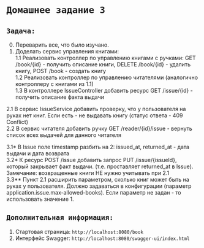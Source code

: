 # `Домашнее задание 3`

## `Задача:`
0. Переварить все, что было изучано.  
1. Доделать сервис управления книгами:  
1.1 Реализовать контроллер по управлению книгами с ручками: GET /book/{id} - получить описание книги, DELETE /book/{id} - удалить книгу, POST /book - создать книгу  
1.2 Реализовать контроллер по управлению читателями (аналогично контроллеру с книгами из 1.1)  
1.3 В контроллере IssueController добавить ресурс GET /issue/{id} - получить описание факта выдачи  

2.1 В сервис IssueService добавить проверку, что у пользователя на руках нет книг. Если есть - не выдавать книгу (статус ответа - 409 Conflict)  
2.2 В сервис читателя добавить ручку GET /reader/{id}/issue - вернуть список всех выдачей для данного читателя
  
3.1* В Issue поле timestamp разбить на 2: issued_at, returned_at - дата выдачи и дата возврата  
3.2* К ресурс POST /issue добавить запрос PUT /issue/{issueId}, который закрывает факт выдачи. (т.е. проставляет returned_at в Issue).  
Замечание: возвращенные книги НЕ нужно учитывать при 2.1  
3.3** Пункт 2.1 расширить параметром, сколько книг может быть на руках у пользователя.  Должно задаваться в конфигурации (параметр application.issue.max-allowed-books). Если параметр не задан - то использовать значение 1.


## `Дополнительная информация:`
1. Стартовая страница: `http://localhost:8080/book`  
2. Интерфейс Swagger: `http://localhost:8080/swagger-ui/index.html`  
